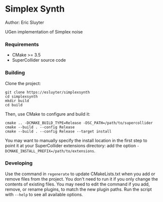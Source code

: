# Simplex Synth

Author: Eric Sluyter

UGen implementation of Simplex noise

### Requirements

- CMake >= 3.5
- SuperCollider source code

### Building

Clone the project:

    git clone https://esluyter/simplexsynth
    cd simplexsynth
    mkdir build
    cd build

Then, use CMake to configure and build it:

    cmake .. -DCMAKE_BUILD_TYPE=Release -DSC_PATH=/path/to/supercollider
    cmake --build . --config Release
    cmake --build . --config Release --target install

You may want to manually specify the install location in the first step to point it at your
SuperCollider extensions directory: add the option `-DCMAKE_INSTALL_PREFIX=/path/to/extensions`.

### Developing

Use the command in `regenerate` to update CMakeLists.txt when you add or remove files from the
project. You don't need to run it if you only change the contents of existing files. You may need to
edit the command if you add, remove, or rename plugins, to match the new plugin paths. Run the
script with `--help` to see all available options.
